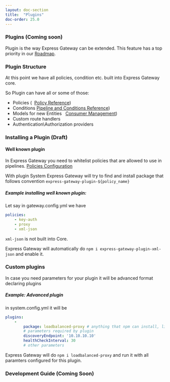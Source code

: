 ```yaml
---
layout: doc-section
title:  "Plugins"
doc-order: 25.0
---
```

### Plugins (Coming soon)

Plugin is the way Express Gateway can be extended. 
This feature has a top priority in our [Roadmap](https://waffle.io/ExpressGateway/express-gateway).

### Plugin Structure
At this point we have all policies, condition etc. built into Express Gateway core. 

So Plugin can have all or some of those:
* Policies (&nbsp; [Policy Reference](./policies))
* Conditions [Pipeline and Conditions Reference](./configuration/policies))
* Models for new Entities &nbsp; [Consumer Management](./consumer-management))
* Custom route handlers 
* Authentication\Authorization providers


### Installing a Plugin (Draft)

#### Well known plugin 

In Express Gateway you need to whitelist policies that are allowed to use in pipelines.
[Policies Configuration](./configuration/policies)

With plugin System Express Gateway will try to find and install package that follows convention `express-gateway-plugin-${policy_name}` 

##### Example installing well known plugin:
Let say in gateway.config.yml we have 
```yml 
policies:
    - key-auth
    - proxy 
    - xml-json
```

`xml-json` is not built into Core. 


Express Gateway will automatically do `npm i express-gateway-plugin-xml-json` and enable it.

### Custom plugins
In case you need parameters for your plugin it will be advanced format declaring plugins

##### Example: Advanced plugin
in system.config.yml it will be 
```yml
plugins:
    - 
        package: loadbalanced-proxy # anything that npm can install, like git url etc.
        # parameters required by plugin 
        discoveryEndpoint: '10.10.10.10'
        healthCheckInterval: 30
        # other parameters 
``` 
Express Gateway will do `npm i loadbalanced-proxy` and run it with all paramters configured for this plugin.

### Development Guide (Coming Soon)




